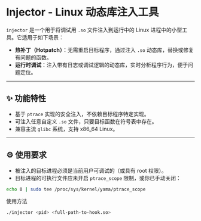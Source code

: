 # Injector - Linux 动态库注入工具

`injector` 是一个用于将调试用 `.so` 文件注入到运行中的 Linux 进程中的小型工具。它适用于如下场景：

- **热补丁（Hotpatch）**：无需重启目标程序，通过注入 `.so` 动态库，替换或修复有问题的函数。
- **运行时调试**：注入带有日志或调试逻辑的动态库，实时分析程序行为，便于问题定位。

---

## ✨ 功能特性

- 基于 `ptrace` 实现的安全注入，不依赖目标程序特定实现。
- 可注入任意自定义 `.so` 文件，只要目标函数在符号表中存在。
- 兼容主流 `glibc` 系统，支持 x86_64 Linux。

---

## ⚙️ 使用要求

- 被注入的目标进程必须是当前用户可调试的（或具有 root 权限）。
- 目标进程的可执行文件应未开启 `ptrace_scope` 限制，或你已手动关闭：

```bash
echo 0 | sudo tee /proc/sys/kernel/yama/ptrace_scope
```
使用方法

```bash
./injector <pid> <full-path-to-hook.so>
```
